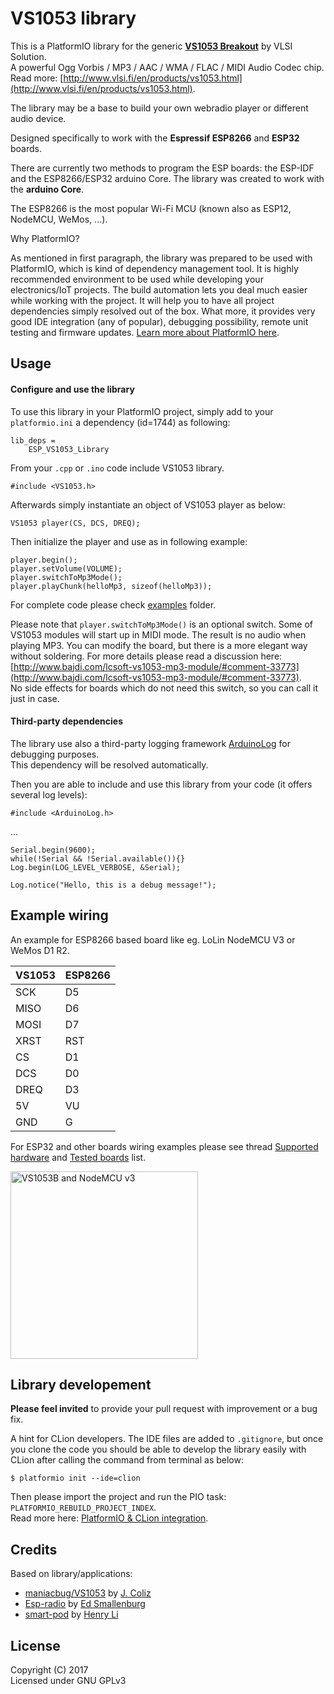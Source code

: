 # VS1053 library

This is a PlatformIO library for the generic **[VS1053 Breakout](http://www.vlsi.fi/en/products/vs1053.html)** by VLSI Solution.<br/>
A powerful Ogg Vorbis / MP3 / AAC / WMA / FLAC / MIDI Audio Codec chip.<br/>
Read more: [http://www.vlsi.fi/en/products/vs1053.html](http://www.vlsi.fi/en/products/vs1053.html).

The library may be a base to build your own webradio player or different audio device.

Designed specifically to work with the **Espressif ESP8266** and **ESP32** boards. 

There are currently two methods to program the ESP boards: the ESP-IDF and the ESP8266/ESP32 arduino Core.
The library was created to work with the **arduino Core**.

The ESP8266 is the most popular Wi-Fi MCU (known also as ESP12, NodeMCU, WeMos, ...). 

Why PlatformIO?

As mentioned in first paragraph, the library was prepared to be used with PlatformIO, which is kind of dependency management tool. It is highly recommended environment to be used while developing your electronics/IoT projects. The build automation lets you deal much easier while working with the project. It will help you to have all project dependencies simply resolved out of the box. What more, it provides very good IDE integration (any of popular), debugging possibility, remote unit testing and firmware updates. [Learn more about PlatformIO here](https://platformio.org/).

## Usage 

#### Configure and use the library

To use this library in your PlatformIO project, simply add to your `platformio.ini` a dependency (id=1744) as following:

```
lib_deps =
    ESP_VS1053_Library
```

From your `.cpp` or `.ino` code include VS1053 library.

```
#include <VS1053.h>
```

Afterwards simply instantiate an object of VS1053 player as below:

```
VS1053 player(CS, DCS, DREQ);
```

Then initialize the player and use as in following example:

```
player.begin();
player.setVolume(VOLUME);
player.switchToMp3Mode();
player.playChunk(helloMp3, sizeof(helloMp3));
```
    
For complete code please check [examples](https://github.com/baldram/ESP_VS1053_Library/tree/master/examples) folder.

Please note that `player.switchToMp3Mode()` is an optional switch. Some of VS1053 modules will start up in MIDI mode. The result is no audio when playing MP3.
You can modify the board, but there is a more elegant way without soldering. For more details please read a discussion here: [http://www.bajdi.com/lcsoft-vs1053-mp3-module/#comment-33773](http://www.bajdi.com/lcsoft-vs1053-mp3-module/#comment-33773).
<br />No side effects for boards which do not need this switch, so you can call it just in case.

#### Third-party dependencies

The library use also a third-party logging framework [ArduinoLog](http://platformio.org/lib/show/1532/ArduinoLog/) for debugging purposes.<br /> 
This dependency will be resolved automatically.

Then you are able to include and use this library from your code (it offers several log levels):

```
#include <ArduinoLog.h>
```
...
```
Serial.begin(9600);
while(!Serial && !Serial.available()){}
Log.begin(LOG_LEVEL_VERBOSE, &Serial);

Log.notice("Hello, this is a debug message!");
```

## Example wiring

An example for ESP8266 based board like eg. LoLin NodeMCU V3 or WeMos D1 R2.

|  VS1053  | ESP8266  |
|----------|----------|
| SCK      | D5       |
| MISO     | D6       |
| MOSI     | D7       |
| XRST     | RST      |
| CS       | D1       |
| DCS      | D0       |
| DREQ     | D3       |
| 5V       | VU       |
| GND      | G        |

For ESP32 and other boards wiring examples please see thread [Supported hardware](https://github.com/baldram/ESP_VS1053_Library/issues/1) and [Tested boards](https://github.com/baldram/ESP_VS1053_Library/blob/master/doc/tested-boards.md) list.

<img alt="VS1053B and NodeMCU v3" title="VS1053B and NodeMCU v3" src="https://user-images.githubusercontent.com/16861531/27875071-3ead1674-61b2-11e7-9a69-02edafa7b286.jpg" width="300px" />

## Library developement

**Please feel invited** to provide your pull request with improvement or a bug fix.

A hint for CLion developers.
The IDE files are added to `.gitignore`, but once you clone the code you should be able to develop the 
library easily with CLion after calling the command from terminal as below:

```
$ platformio init --ide=clion
```
Then please import the project and run the PIO task: `PLATFORMIO_REBUILD_PROJECT_INDEX`.<br />
Read more here: [PlatformIO & CLion integration](http://docs.platformio.org/en/latest/ide/clion.html).

## Credits

Based on library/applications:
* [maniacbug/VS1053](https://github.com/maniacbug/VS1053) by [J. Coliz](https://github.com/maniacbug)
* [Esp-radio](https://github.com/Edzelf/Esp-radio) by [Ed Smallenburg](https://github.com/Edzelf)
* [smart-pod](https://github.com/MagicCube/smart-pod) by [Henry Li](https://github.com/MagicCube)

## License

Copyright (C) 2017<br/>
Licensed under GNU GPLv3
